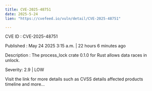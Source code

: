 ```yaml
---
title: CVE-2025-48751
date: 2025-5-24
lien: "https://cvefeed.io/vuln/detail/CVE-2025-48751"

---
```


CVE ID : CVE-2025-48751

Published :  May 24
2025
3:15 a.m. | 22 hours
6 minutes ago

Description : The process_lock crate 0.1.0 for Rust allows data races in unlock.

Severity: 2.9 | LOW

Visit the link for more details
such as CVSS details
affected products
timeline
and more...
